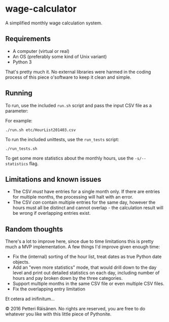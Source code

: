 # wage-calculator

A simplified monthly wage calculation system.

## Requirements

*   A computer (virtual or real)
*   An OS (preferably some kind of Unix variant)
*   Python 3

That's pretty much it. No external libraries were harmed in the coding process of this piece o'software to keep it clean and simple.

## Running

To run, use the included `run.sh` script and pass the input CSV file as a parameter:

For example:

`./run.sh etc/HourList201403.csv`

To run the included unittests, use the `run_tests` script:

`./run_tests.sh`

To get some more statistics about the monthly hours, use the `-s/--statistics` flag.


## Limitations and known issues

*   The CSV *must* have entries for a single month only. If there are entries for multiple months, the processing will halt with an error.
*   The CSV *can* contain multiple entries for the same day, however the hours must all be distinct and cannot overlap - the calculation result will be wrong if overlapping entries exist.

## Random thoughts

There's a lot to improve here, since due to time limitations this is pretty much a MVP implementation. A few things I'd improve given enough time:

*   Fix the (internal) sorting of the hour list, treat dates as true Python date objects.
*   Add an "even more statistics" mode, that would drill down to the day level and print out detailed statistics on each day, including number of hours and pay broken down by the three categories.
*   Support multiple months in the same CSV file or even multiple CSV files.
*   Fix the overlapping entry limitation

Et cetera ad inifinitum...

© 2016 Petteri Räisänen. No rights are reserved, you are free to do whatever you like with this little piece of Pythonite.
